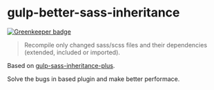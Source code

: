 # gulp-better-sass-inheritance

[![Greenkeeper badge](https://badges.greenkeeper.io/Jeff2Ma/gulp-better-sass-inheritance.svg)](https://greenkeeper.io/)

> Recompile only changed sass/scss files and their dependencies (extended, included or imported).

Based on [gulp-sass-inheritance-plus](https://www.npmjs.com/package/gulp-sass-inheritance-plus).

Solve the bugs in based plugin and make better performace.

